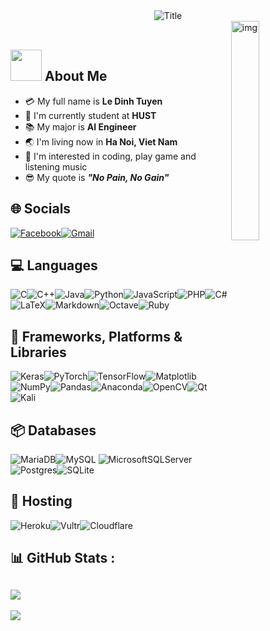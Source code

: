 
<div align="center">
  <img src="https://readme-typing-svg.herokuapp.com?font=Jetbrains+Mono&pause=1000&width=435&lines=%3E+Welcome+to+my+profile+...+!;Heyyy!+I'm+Le+Tuyen+%3C3" alt="Title" />
</div>

<img src="https://c.tenor.com/whgQwNlVvNkAAAAi/xero-code.gif" alt="img" width="30%" align="right"/>
<br>

## <img src="https://raw.githubusercontent.com/nixin72/nixin72/master/wave.gif" width="50px"></img> About Me

- :credit_card: My full name is **Le Dinh Tuyen**
- :school: I'm currently student at **HUST**
- :books: My major is **AI Engineer**
- :earth_asia: I'm living now in **Ha Noi, Viet Nam**
- :monocle_face: I'm interested in coding, play game and listening music
- :sunglasses: My quote is ***"No Pain, No Gain"*** 


## 🌐 Socials
[![Facebook](https://img.shields.io/badge/Facebook-%231877F2.svg?style=for-the-badge&logo=Facebook&logoColor=white)](https://fb.me/le.tuyen.hust)[![Gmail](https://img.shields.io/badge/Gmail-D14836?style=for-the-badge&logo=gmail&logoColor=white)](mailto:le.tuyen.hust@gmail.com)
## 💻 Languages
![C](https://img.shields.io/badge/c-%2300599C.svg?style=for-the-badge&logo=c&logoColor=white)![C++](https://img.shields.io/badge/c++-%2300599C.svg?style=for-the-badge&logo=c%2B%2B&logoColor=white)![Java](https://img.shields.io/badge/java-%23ED8B00.svg?style=for-the-badge&logo=java&logoColor=white)![Python](https://img.shields.io/badge/python-3670A0?style=for-the-badge&logo=python&logoColor=ffdd54)![JavaScript](https://img.shields.io/badge/javascript-%23323330.svg?style=for-the-badge&logo=javascript&logoColor=%23F7DF1E)![PHP](https://img.shields.io/badge/php-%23777BB4.svg?style=for-the-badge&logo=php&logoColor=white)![C#](https://img.shields.io/badge/c%23-%23239120.svg?style=for-the-badge&logo=c-sharp&logoColor=white)![LaTeX](https://img.shields.io/badge/latex-%23008080.svg?style=for-the-badge&logo=latex&logoColor=white)![Markdown](https://img.shields.io/badge/markdown-%23000000.svg?style=for-the-badge&logo=markdown&logoColor=white)![Octave](https://img.shields.io/badge/OCTAVE-darkblue?style=for-the-badge&logo=octave&logoColor=fcd683)![Ruby](https://img.shields.io/badge/ruby-%23CC342D.svg?style=for-the-badge&logo=ruby&logoColor=white)

## 💼 Frameworks, Platforms & Libraries
![Keras](https://img.shields.io/badge/Keras-%23D00000.svg?style=for-the-badge&logo=Keras&logoColor=white)![PyTorch](https://img.shields.io/badge/PyTorch-%23EE4C2C.svg?style=for-the-badge&logo=PyTorch&logoColor=white)![TensorFlow](https://img.shields.io/badge/TensorFlow-%23FF6F00.svg?style=for-the-badge&logo=TensorFlow&logoColor=white)![Matplotlib](https://img.shields.io/badge/Matplotlib-%23ffffff.svg?style=for-the-badge&logo=Matplotlib&logoColor=black)![NumPy](https://img.shields.io/badge/numpy-%23013243.svg?style=for-the-badge&logo=numpy&logoColor=white)![Pandas](https://img.shields.io/badge/pandas-%23150458.svg?style=for-the-badge&logo=pandas&logoColor=white)![Anaconda](https://img.shields.io/badge/Anaconda-%2344A833.svg?style=for-the-badge&logo=anaconda&logoColor=white)![OpenCV](https://img.shields.io/badge/opencv-%23white.svg?style=for-the-badge&logo=opencv&logoColor=white)![Qt](https://img.shields.io/badge/Qt-%23217346.svg?style=for-the-badge&logo=Qt&logoColor=white)![Kali](https://img.shields.io/badge/Kali-268BEE?style=for-the-badge&logo=kalilinux&logoColor=white)
## 📦 Databases
  ![MariaDB](https://img.shields.io/badge/MariaDB-003545?style=for-the-badge&logo=mariadb&logoColor=white)![MySQL](https://img.shields.io/badge/mysql-%2300f.svg?style=for-the-badge&logo=mysql&logoColor=white) ![MicrosoftSQLServer](https://img.shields.io/badge/Microsoft%20SQL%20Sever-CC2927?style=for-the-badge&logo=microsoft%20sql%20server&logoColor=white)![Postgres](https://img.shields.io/badge/postgres-%23316192.svg?style=for-the-badge&logo=postgresql&logoColor=white)![SQLite](https://img.shields.io/badge/sqlite-%2307405e.svg?style=for-the-badge&logo=sqlite&logoColor=white)
## 🚀 Hosting
![Heroku](https://img.shields.io/badge/heroku-%23430098.svg?style=for-the-badge&logo=heroku&logoColor=white)![Vultr](https://img.shields.io/badge/Vultr-007BFC.svg?style=for-the-badge&logo=vultr)![Cloudflare](https://img.shields.io/badge/Cloudflare-F38020?style=for-the-badge&logo=Cloudflare&logoColor=white)

## 📊 GitHub Stats :

![](https://github-readme-stats.vercel.app/api?username=tuyenldhust&hide_border=true&include_all_commits=true&count_private=true)
---
[![](https://visitcount.itsvg.in/api?id=tuyenld&label=Profile%20Views&pretty=false)](https://visitcount.itsvg.in)
